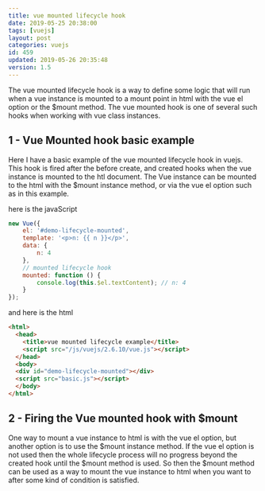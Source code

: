 ```yaml
---
title: vue mounted lifecycle hook
date: 2019-05-25 20:38:00
tags: [vuejs]
layout: post
categories: vuejs
id: 459
updated: 2019-05-26 20:35:48
version: 1.5
---
```


The vue mounted lifecycle hook is a way to define some logic that will run when a vue instance is mounted to a mount point in html with the vue el option or the $mount method. The vue mounted hook is one of several such hooks when working with vue class instances.

<!-- more -->

## 1 - Vue Mounted hook basic example

Here I have a basic example of the vue mounted lifecycle hook in vuejs. This hook is fired after the before create, and created hooks when the vue instance is mounted to the htl document. The Vue instance can be mounted to the html with the $mount instance method, or via the vue el option such as in this example.

here is the javaScript

```js
new Vue({
    el: '#demo-lifecycle-mounted',
    template: '<p>n: {{ n }}</p>',
    data: {
        n: 4
    },
    // mounted lifecycle hook
    mounted: function () {
        console.log(this.$el.textContent); // n: 4
    }
});
```

and here is the html

```html
<html>
  <head>
    <title>vue mounted lifecycle example</title>
    <script src="/js/vuejs/2.6.10/vue.js"></script>
  </head>
  <body>
  <div id="demo-lifecycle-mounted"></div>
  <script src="basic.js"></script>
  </body>
</html>
```

## 2 - Firing the Vue mounted hook with $mount

One way to mount a vue instance to html is with the vue el option, but another option is to use the $mount instance method. If the vue el option is not used then the whole lifecycle process will no progress beyond the created hook until the $mount method is used. So then the $mount method can be used as a way to mount the vue instance to html when you want to after some kind of condition is satisfied.